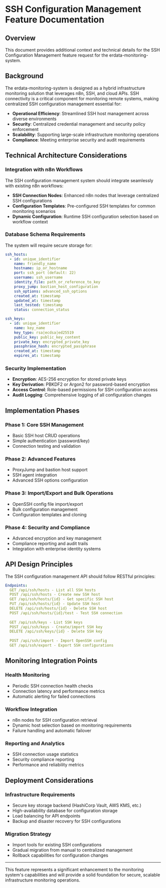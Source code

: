 # SSH Configuration Management Feature Documentation

## Overview

This document provides additional context and technical details for the SSH Configuration Management feature request for the erdata-monitoring-system.

## Background

The erdata-monitoring-system is designed as a hybrid infrastructure monitoring solution that leverages n8n, SSH, and cloud APIs. SSH connectivity is a critical component for monitoring remote systems, making centralized SSH configuration management essential for:

- **Operational Efficiency**: Streamlined SSH host management across diverse environments
- **Security**: Centralized credential management and security policy enforcement  
- **Scalability**: Supporting large-scale infrastructure monitoring operations
- **Compliance**: Meeting enterprise security and audit requirements

## Technical Architecture Considerations

### Integration with n8n Workflows
The SSH configuration management system should integrate seamlessly with existing n8n workflows:
- **SSH Connection Nodes**: Enhanced n8n nodes that leverage centralized SSH configurations
- **Configuration Templates**: Pre-configured SSH templates for common monitoring scenarios
- **Dynamic Configuration**: Runtime SSH configuration selection based on workflow context

### Database Schema Requirements
The system will require secure storage for:
```yaml
ssh_hosts:
  - id: unique_identifier
    name: friendly_name
    hostname: ip_or_hostname
    port: ssh_port (default: 22)
    username: ssh_username
    identity_file: path_or_reference_to_key
    proxy_jump: bastion_host_configuration
    ssh_options: advanced_ssh_options
    created_at: timestamp
    updated_at: timestamp
    last_tested: timestamp
    status: connection_status

ssh_keys:
  - id: unique_identifier
    name: key_name
    key_type: rsa|ecdsa|ed25519
    public_key: public_key_content
    private_key: encrypted_private_key
    passphrase_hash: encrypted_passphrase
    created_at: timestamp
    expires_at: timestamp
```

### Security Implementation
- **Encryption**: AES-256 encryption for stored private keys
- **Key Derivation**: PBKDF2 or Argon2 for password-based encryption
- **Access Control**: Role-based permissions for SSH configuration access
- **Audit Logging**: Comprehensive logging of all configuration changes

## Implementation Phases

### Phase 1: Core SSH Management
- Basic SSH host CRUD operations
- Simple authentication (password/key)
- Connection testing and validation

### Phase 2: Advanced Features
- ProxyJump and bastion host support
- SSH agent integration
- Advanced SSH options configuration

### Phase 3: Import/Export and Bulk Operations
- OpenSSH config file import/export
- Bulk configuration management
- Configuration templates and cloning

### Phase 4: Security and Compliance
- Advanced encryption and key management
- Compliance reporting and audit trails
- Integration with enterprise identity systems

## API Design Principles

The SSH configuration management API should follow RESTful principles:

```yaml
Endpoints:
  GET /api/ssh/hosts - List all SSH hosts
  POST /api/ssh/hosts - Create new SSH host
  GET /api/ssh/hosts/{id} - Get specific SSH host
  PUT /api/ssh/hosts/{id} - Update SSH host
  DELETE /api/ssh/hosts/{id} - Delete SSH host
  POST /api/ssh/hosts/{id}/test - Test SSH connection
  
  GET /api/ssh/keys - List SSH keys
  POST /api/ssh/keys - Create/import SSH key
  DELETE /api/ssh/keys/{id} - Delete SSH key
  
  POST /api/ssh/import - Import OpenSSH config
  GET /api/ssh/export - Export SSH configurations
```

## Monitoring Integration Points

### Health Monitoring
- Periodic SSH connection health checks
- Connection latency and performance metrics
- Automatic alerting for failed connections

### Workflow Integration
- n8n nodes for SSH configuration retrieval
- Dynamic host selection based on monitoring requirements
- Failure handling and automatic failover

### Reporting and Analytics
- SSH connection usage statistics
- Security compliance reporting
- Performance and reliability metrics

## Deployment Considerations

### Infrastructure Requirements
- Secure key storage backend (HashiCorp Vault, AWS KMS, etc.)
- High-availability database for configuration storage
- Load balancing for API endpoints
- Backup and disaster recovery for SSH configurations

### Migration Strategy
- Import tools for existing SSH configurations
- Gradual migration from manual to centralized management
- Rollback capabilities for configuration changes

---

This feature represents a significant enhancement to the monitoring system's capabilities and will provide a solid foundation for secure, scalable infrastructure monitoring operations.
